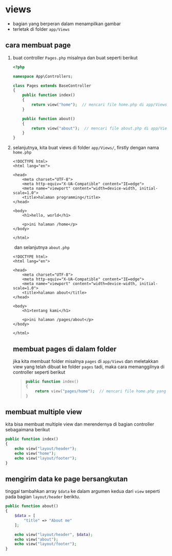 # views

- bagian yang berperan dalam menampilkan gambar
- terletak di folder `app/Views`

## cara membuat page

1. buat controller `Pages.php` misalnya
   dan buat seperti berikut

   ```php
   <?php
   
   namespace App\Controllers;
   
   class Pages extends BaseController
   {
       public function index()
       {
           return view("home");  // mencari file home.php di app/Views
       }
   
       public function about()
       {
           return view("about");  // mencari file about.php di app/Views
       }
   }
   ```

2. selanjutnya, kita buat views di folder `app/Views/`,
   firstly dengan nama `home.php`

   ```php+HTML
   <!DOCTYPE html>
   <html lang="en">
   
   <head>
       <meta charset="UTF-8">
       <meta http-equiv="X-UA-Compatible" content="IE=edge">
       <meta name="viewport" content="width=device-width, initial-scale=1.0">
       <title>halaman programming</title>
   </head>
   
   <body>
       <h1>hello, world</h1>
   
       <p>ini halaman /home</p>
   </body>
   
   </html>
   ```

   ​	dan selanjutnya `about.php`

   ```php+HTML
   <!DOCTYPE html>
   <html lang="en">
   
   <head>
       <meta charset="UTF-8">
       <meta http-equiv="X-UA-Compatible" content="IE=edge">
       <meta name="viewport" content="width=device-width, initial-scale=1.0">
       <title>halaman about</title>
   </head>
   
   <body>
       <h1>tentang kami</h1>
   
       <p>ini halaman /pages/about</p>
   </body>
   
   </html>
   ```

   ## membuat pages di dalam folder

   jika kita membuat folder misalnya `pages` di `app/Views` dan meletakkan view yang telah dibuat ke folder `pages` tadi, maka cara memanggilnya di controller seperti berikut

   > ```php
   > public function index()
   > {
   >     return view("pages/home");  // mencari file home.php yang berada di dalam folder pages di app/Views
   > }
   > ```

## membuat multiple view

kita bisa membuat multiple view dan merendernya di bagian controller sebagaimana berikut

```php
public function index()
{
    echo view("layout/header");
    echo view("home");
    echo view("layout/footer");
}
```

## mengirim data ke page bersangkutan

tinggal tambahkan array `$data` ke dalam argumen kedua dari `view` seperti pada bagian `layout/header` beriktu.

```php
public function about()
{
    $data = [
        "title" => "About me"
    ];

    echo view("layout/header", $data);
    echo view("about");
    echo view("layout/footer");
}
```

